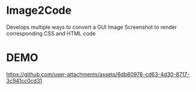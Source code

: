 # Image2Code
Develops multiple ways to convert a GUI Image Screenshot to render corresponding CSS and HTML code 

# DEMO 


https://github.com/user-attachments/assets/6db80978-cd63-4d30-8717-3c941cc0cd31

